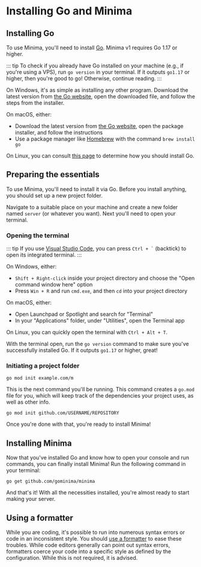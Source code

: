 # Installing Go and Minima

## Installing Go

To use Minima, you'll need to install [Go](https://go.dev/doc/install). Minima v1 requires Go 1.17 or higher.

::: tip
To check if you already have Go installed on your machine \(e.g., if you're using a VPS\), run `go version` in your terminal. If it outputs `go1.17` or higher, then you're good to go! Otherwise, continue reading.
:::

On Windows, it's as simple as installing any other program. Download the latest version from [the Go website](https://go.dev/learn/), open the downloaded file, and follow the steps from the installer.

On macOS, either:

- Download the latest version from [the Go website](https://go.dev/learn/), open the package installer, and follow the instructions
- Use a package manager like [Homebrew](https://brew.sh/) with the command `brew install go`

On Linux, you can consult [this page](https://go.dev/doc/install) to determine how you should install Go.

## Preparing the essentials

To use Minima, you'll need to install it via Go. Before you install anything, you should set up a new project folder.

Navigate to a suitable place on your machine and create a new folder named `server` (or whatever you want). Next you'll need to open your terminal.

### Opening the terminal

::: tip
If you use [Visual Studio Code](https://code.visualstudio.com/), you can press <code>Ctrl + `</code> (backtick) to open its integrated terminal.
:::

On Windows, either:

- `Shift + Right-click` inside your project directory and choose the "Open command window here" option
- Press `Win + R` and run `cmd.exe`, and then `cd` into your project directory

On macOS, either:
- Open Launchpad or Spotlight and search for "Terminal"
- In your "Applications" folder, under "Utilities", open the Terminal app

On Linux, you can quickly open the terminal with `Ctrl + Alt + T`.

With the terminal open, run the `go version` command to make sure you've successfully installed Go. If it outputs `go1.17` or higher, great!

### Initiating a project folder

```sh:no-line-numbers
go mod init example.com/m
```

This is the next command you'll be running. This command creates a `go.mod` file for you, which will keep track of the dependencies your project uses, as well as other info.

```sh:no-line-numbers
go mod init github.com/USERNAME/REPOSITORY
```

Once you're done with that, you're ready to install Minima!

## Installing Minima

Now that you've installed Go and know how to open your console and run commands, you can finally install Minima! Run the following command in your terminal:

```sh:no-line-numbers
go get github.com/gominima/minima
```

And that's it! With all the necessities installed, you're almost ready to start making your server.

## Using a formatter

While you are coding, it's possible to run into numerous syntax errors or code in an inconsistent style. You should [use a formatter](/preparations/setting-up-a-formatter) to ease these troubles. While code editors generally can point out syntax errors, formatters coerce your code into a specific style as defined by the configuration. While this is not required, it is advised.
